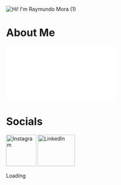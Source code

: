 ![Hi! I'm Raymundo Mora (1)](https://user-images.githubusercontent.com/92943544/140455801-b87ee727-bb4c-4645-9bf7-f4fc4609c155.gif)
# About Me 
![Alt text](./assets/loading/index.html)

# Socials
<a href="https://www.instagram.com/theraymundomora/"><img src="https://user-images.githubusercontent.com/92943544/140460116-71fa1625-18f6-4f6f-9844-9d72308b45c1.png" style="width:82px; height:86px" title="Instagram" alt="Instagram"></a> 
<a href="https://www.linkedin.com/in/raymundo-mora/"><img src="https://user-images.githubusercontent.com/92943544/140461482-aa8e1275-c852-489a-897a-64da462987df.png" style="width:101.12962963px; height:86px" title="LinkedIn" alt="LinkedIn"></a>

<html><style>
    .loading:after {
      display: inline-block;
      animation: dotty steps(1,end) 1s infinite;
      content: '';
    }

    @keyframes dotty {
        0%   { content: ''; }
        25%  { content: '.'; }
        50%  { content: '..'; }
        75%  { content: '...'; }
        100% { content: ''; }
    }
</style></html>
<div class="loading">Loading</div>

